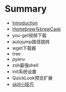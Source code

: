# Summary

* [Introduction](README.md)
* [Homebrew与brewCask](article/homebrewbrewcask.md)
* you-get视频下载
* autojump路径跳转
* wget下载器
* tree
* pyenv
* zsh最强shell
* init系统设置
* QuickLook预览扩展
* [skill小技巧](article/skill.md)

